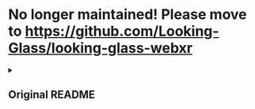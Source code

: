 # **No longer maintained!** Please move to https://github.com/Looking-Glass/looking-glass-webxr

<details><summary>

## Original README

</summary>

# WebXR for HoloPlay (Unofficial!)

Implements the WebXR API (using [webxr-polyfill](https://github.com/immersive-web/webxr-polyfill))
for [Looking Glass Factory](https://lookingglassfactory.com/)'s HoloPlay devices.

This project contains both a **library** and a **WebExtension** that injects the library before page load.

This repo contains builds of both the library and the (unpacked) extension.
In order to install the extension, simply clone the repository and point your browser at the directory.
(Tested in Chrome 89 and Firefox 86.)

- To install in Chrome, navigate to `chrome://extensions`, select the `Load Unpacked` button, and point at the cloned directory.

Thanks to [WebXR Emulator Extension](https://github.com/MozillaReality/WebXR-emulator-extension)
from which I took the skeleton of this project.

## [Live Demo](https://kai.graphics/holoplay-webxr/third_party/webxr-samples/)

This fork of [webxr-samples](https://github.com/immersive-web/webxr-samples)
has been modified to unconditionally use WebXR for HoloPlay instead.

## Status

- Only tested on a single
    [Looking Glass 8.9" dev kit](https://docs.lookingglassfactory.com/Gettingstarted/8-9/).
    (Additional testing would be appreciated!)
- Extension has not been published in the Chrome Web Store or Firefox Add-ons.

## Compatibility

- [webxr-samples](https://github.com/immersive-web/webxr-samples): Works!
- Three.js: Technically works, but can only handle 2 views.
    Often fails to launch in Chrome, due to an unattributed DOMException.
    ([tested page](https://threejs.org/examples/webxr_vr_cubes.html))
- Babylon.js: Works! [Fixed](https://github.com/BabylonJS/Babylon.js/pull/9853) in version `5.0.0-alpha.9`.
    ([tested page](https://playground.babylonjs.com/#F41V6N))
- Sketchfab: Renders a blank screen (not sure why).

## Hacking

- `npm run build` to build.
- `npm run serve` to serve the demos.

</details>
